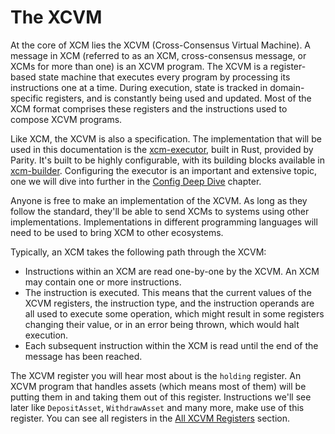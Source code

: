 # The XCVM

At the core of XCM lies the XCVM (Cross-Consensus Virtual Machine).
A message in XCM (referred to as an XCM, cross-consensus message, or XCMs for more than one) is an XCVM program.
The XCVM is a register-based state machine that executes every program by processing its instructions one at a time.
During execution, state is tracked in domain-specific registers, and is constantly being used and updated.
Most of the XCM format comprises these registers and the instructions used to compose XCVM programs.

Like XCM, the XCVM is also a specification.
The implementation that will be used in this documentation is the [xcm-executor](https://github.com/paritytech/polkadot/tree/master/xcm/xcm-executor), built in Rust, provided by Parity.
It's built to be highly configurable, with its building blocks available in [xcm-builder](https://github.com/paritytech/polkadot/tree/master/xcm/xcm-builder).
Configuring the executor is an important and extensive topic, one we will dive into further in the [Config Deep Dive](../executor_config/index.md) chapter.

Anyone is free to make an implementation of the XCVM.
As long as they follow the standard, they'll be able to send XCMs to systems using other implementations.
Implementations in different programming languages will need to be used to bring XCM to other ecosystems.

Typically, an XCM takes the following path through the XCVM:
- Instructions within an XCM are read one-by-one by the XCVM. An XCM may contain one or more instructions.
- The instruction is executed. This means that the current values of the XCVM registers, the instruction type, and the instruction operands are all used to execute some operation, which might result in some registers changing their value, or in an error being thrown, which would halt execution.
- Each subsequent instruction within the XCM is read until the end of the message has been reached.

The XCVM register you will hear most about is the `holding` register.
An XCVM program that handles assets (which means most of them) will be putting them in and taking them out of this register.
Instructions we'll see later like `DepositAsset`, `WithdrawAsset` and many more, make use of this register.
You can see all registers in the [All XCVM Registers](TODO:link) section.
